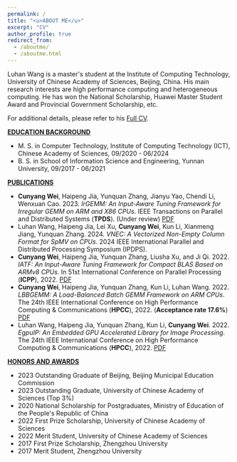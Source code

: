 ```yaml
---
permalink: /
title: "<u>ABOUT ME</u>"
excerpt: "CV"
author_profile: true
redirect_from: 
  - /aboutme/
  - /aboutme.html
---
```


Luhan Wang is a master's student at the Institute of Computing Technology, University of Chinese Academy of Sciences, Beijing, China. His main research interests are high performance computing and heterogeneous computing. He has won the National Scholarship, Huawei Master Student Award and Provincial Government Scholarship, etc.

For additional details, please refer to his [Full CV](./files/CV_Cunyang_Wei.pdf).

<!-- <br> -->

**<u>EDUCATION BACKGROUND</u>**

* M. S. in Computer Technology, Institute of Computing Technology (ICT), Chinese Academy of Sciences, 09/2020 - 06/2024
* B. S. in School of Information Science and Engineering, Yunnan University, 09/2017 - 06/2021

<!-- <br> -->

<!-- **<u>RESEARCH EXPERIENCE</u>**

* _**IrGEMM: An Input-Aware Tuning Framework for Irregular GEMM on ARM and X86 CPUs**_

	10/2022 - 04/2023

    * Generated hundreds of highly optimized assembly kernels for diverse irregular GEMM types based on computing templates, the instruction mapping rules between templates and assembly codes, and pipeline optimization strategies.
    * Abstracted tiling problems of GEMM into boxing problems that utilizes dynamic programming approach to minimum memory access of Irregular GEMM and maximum computational memory access ratio.
    * Built a load-balanced multithreaded scheduling framework for processing batch matrix multiplication to achieve the ultimate multi-threaded speedup.
    * Implemented a high-performance irregular matrix multiplication library for ARMv8 and Intel cascade Lake architectures. 
    * Increased the speed-up ratio of irregular DGEMM in a single-threaded environment to 2.3x, 2.7x, and 2.5x in comparison to Intel MKL, ARMPL, LIBXSMM, and BLIS; increased the speed-up ratio of irregular DGEMM in a multi-threaded environment to 3.4x, 14.6x, and 14.3x in comparison to Intel MKL, ARMPL, LIBXSMM, and BLIS.

* _**IATF: An Input-Aware Tuning Framework for Compact BLAS Based on ARMv8 CPUs**_

    10/2021 - 04/2022                         


    * Proposed computing kernel templates for GEMM and TRSM based on the SIMD-friendly data layout and analyzed the compute-to-memory-access ratio to find the optimal kernel size; and optimized instruction selection.  
    * Carefully designed the data packing kernel so that the memory accesses of the computing kernel are contiguous.  
    * Proposed an adaptive tuning framework to chooses an appropriate number of matrices for batch operation each time according to L1 cache size and matrix size, and chooses the optimal data packing kernel and computing kernel according to the input matrix properties.
    * Increased the speed-up ratio of GEMM and TRSM to 4x and 5x in comparison to ARMPL under double-precision floating-point operation.

* _**LBBGEMM: A Load-Balanced Batch GEMM Framework on ARM CPUs**_	

    05/2022 - 10/2022                                          


    * Designed high-performance small GEMM kernels without data packaging to greatly reduce the memory accessing overhead.                                                                                                      
    * Presented a load-balanced multi-thread task scheduling strategy for batch GEMM to improve multi-core performance dramatically.
    * Increased the speed-up ratio of DGEMM\_Batch to 2.3x for a single thread and 4.2x for 48 threads in comparison to ARMPL.   

* _**High-performance Image Processing Algorithms Optimization Based On ARMv8 CPUs**_,	

    10/2020 - 10/2021

    * Sorted image processing algorithms into three types (data irrelevant algorithm, data sharing algorithm and irregular memory access algorithm). 
    * Built a high-performance image processing algorithms library by writing the underlying code with Arm Neon Intrinsic and optimizing multi-threaded performance with OpenMP.
    * Presented optimized image processing algorithm library based on ARMv8 architecture and substantially improved the image processing performance by optimizing the algorithms, memory access, SIMD, and assembly instruction. 
    * Increased the speed-up ratio of cvtColor, Resize and Filter modules to 1.2x, 2x, and 2x in comparison to the OpenCV algorithms library.                                                                                                 
<br> -->

**<u>PUBLICATIONS</u>**

- **Cunyang Wei**, Haipeng Jia, Yunquan Zhang, Jianyu Yao, Chendi Li, Wenxuan Cao. 2023. *IrGEMM: An Input-Aware Tuning Framework for Irregular GEMM on ARM and X86 CPUs*. IEEE Transactions on Parallel and Distributed Systems (**TPDS**). (Under review) [PDF](./files/IrGEMM.pdf)
- Luhan Wang, Haipeng Jia, Lei Xu, **Cunyang Wei**, Kun Li, Xianmeng Jiang, Yunquan Zhang. 2024. *VNEC: A Vectorized Non-Empty Column Format for SpMV on CPUs*. 2024 IEEE International Parallel and Distributed Processing Symposium (IPDPS).
- **Cunyang Wei**, Haipeng Jia, Yunquan Zhang, Liusha Xu, and Ji Qi. 2022. *IATF: An Input-Aware Tuning Framework for Compact BLAS Based on ARMv8 CPUs*. In 51st International Conference on Parallel Processing (**ICPP**), 2022. [PDF](./files/IATF.pdf)
- **Cunyang Wei**, Haipeng Jia, Yunquan Zhang, Kun Li, Luhan Wang. 2022. *LBBGEMM: A Load-Balanced Batch GEMM Framework on ARM CPUs*. The 24th IEEE International Conference on High Performance Computing & Communications (**HPCC**), 2022. (**Acceptance rate 17.6%**) [PDF](./files/LBBGEMM.pdf)
- Luhan Wang, Haipeng Jia, Yunquan Zhang, Kun Li, **Cunyang Wei**. 2022. *EgpuIP: An Embedded GPU Accelerated Library for Image Processing*. The 24th IEEE International Conference on High Performance Computing & Communications (**HPCC**), 2022. [PDF](./files/EgpuIP.pdf)

<!-- <br> -->

**<u>HONORS AND AWARDS</u>**

- 2023 Outstanding Graduate of Beijing, Beijing Municipal Education Commission
- 2023 Outstanding Graduate, University of Chinese Academy of Sciences (Top 3%)              
- 2020 National Scholarship for Postgraduates, Ministry of Education of the People's Republic of China	
- 2022 First Prize Scholarship, University of Chinese Academy of Sciences	
- 2022 Merit Student, University of Chinese Academy of Sciences	
- 2017 First Prize Scholarship, Zhengzhou University		
- 2017 Merit Student, Zhengzhou University		

<!-- <script type="text/javascript" src="//rf.revolvermaps.com/0/0/8.js?i=5nr50ha4g8t&amp;m=0&amp;c=ff0000&amp;cr1=ffffff&amp;f=arial&amp;l=33" async="async"></script> -->


<body>
  <!-- <script type="text/javascript" src="//rf.revolvermaps.com/0/0/8.js?i=5n9ujlwbwki&amp;m=0&amp;c=ff0000&amp;cr1=ffffff&amp;f=arial&amp;l=33" id="hidden_ip" async="async" style="display:none;"></script> -->
  <script type="text/javascript" src="//rf.revolvermaps.com/0/0/3.js?i=50bkhsij1x8&amp;b=0&amp;s=14&amp;m=2&amp;cl=ffffff&amp;co=ffffff&amp;cd=ffffff&amp;v0=0&amp;v1=0&amp;r=1" async="async"></script>
</body>

<!-- <br> -->

<!-- **<u>EXTRACURRICULAR ACTIVITIES</u>**

* 2022 Session Chair _IEEE HPCC’22_
* 2021 Academic Conference Host & Coordinator,   _Conference of China Computer Federation Technical Committee on High Performance Computing (CCF TCHPC)_            -->
<!-- 
<br>

**<u>PROFESSIONAL SKILLS</u>**

- Mastered ARM assembly, X86 assembly, and programming with C 
- Proficient in OpenMP, Arm Neon, Intel AVX512 and etc. 
- Solid knowledge in Linux basic commands, data structure and computer architecture -->
